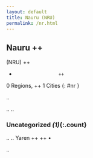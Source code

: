 ```yaml
---
layout: default
title: Nauru (NRU)
permalink: /nr.html
---
```



## Nauru   ++
(NRU)  ++
-                     ++
0 Regions, ++
1 Cities
{: #nr }

.. 




.. 
.. 


### Uncategorized _(1)_{:.count}


..
..
Yaren  ++
 ++
•




.. 
 
